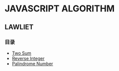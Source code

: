 # JAVASCRIPT ALGORITHM

## LAWLIET

### 目录

- [Two Sum](https://github.com/lawlietblue/js-algorithm/blob/master/TwoSum.js)
- [Reverse Integer](https://github.com/lawlietblue/js-algorithm/blob/master/ReverseInteger.js)
- [Palindrome Number](https://github.com/lawlietblue/js-algorithm/blob/master/PalindromeNumber.js)
